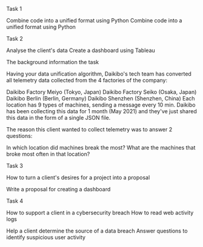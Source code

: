 Task 1 

Combine code into a unified format using Python
Combine code into a unified format using Python

Task 2

Analyse the client's data
Create a dashboard using Tableau

The background information the task


Having your data unification algorithm, Daikibo's tech team has converted all telemetry data collected from the 4 factories of the company:

Daikibo Factory Meiyo (Tokyo, Japan)
Daikibo Factory Seiko (Osaka, Japan)
Daikibo Berlin (Berlin, Germany)
Daikibo Shenzhen (Shenzhen, China)
Each location has 9 types of machines, sending a message every 10 min.
Daikibo has been collecting this data for 1 month (May 2021) and they've just shared this data in the form of a single JSON file.

The reason this client wanted to collect telemetry was to answer 2 questions:

In which location did machines break the most?
What are the machines that broke most often in that location?


Task 3

How to turn a client's desires for a project into a proposal

Write a proposal for creating a dashboard 


Task 4

How to support a client in a cybersecurity breach
How to read web activity logs

Help a client determine the source of a data breach
Answer questions to identify suspicious user activity
